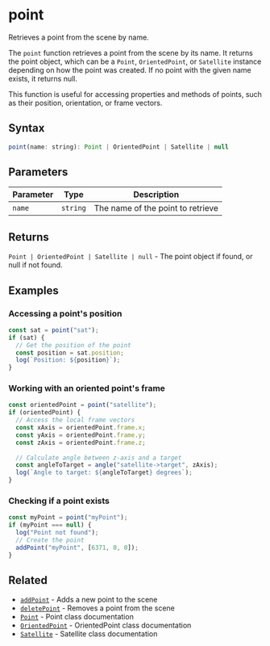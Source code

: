 # point

Retrieves a point from the scene by name.

The `point` function retrieves a point from the scene by its name. It returns
the point object, which can be a `Point`, `OrientedPoint`, or `Satellite`
instance depending on how the point was created. If no point with the given
name exists, it returns null.

This function is useful for accessing properties and methods of points, such as
their position, orientation, or frame vectors.

## Syntax

```javascript
point(name: string): Point | OrientedPoint | Satellite | null
```

## Parameters

| Parameter | Type     | Description                           |
|-----------|----------|---------------------------------------|
| `name`    | `string` | The name of the point to retrieve     |

## Returns

`Point | OrientedPoint | Satellite | null` - The point object if found, or null if not found.


## Examples

### Accessing a point's position

```javascript
const sat = point("sat");
if (sat) {
  // Get the position of the point
  const position = sat.position;
  log(`Position: ${position}`);
}
```

### Working with an oriented point's frame

```javascript
const orientedPoint = point("satellite");
if (orientedPoint) {
  // Access the local frame vectors
  const xAxis = orientedPoint.frame.x;
  const yAxis = orientedPoint.frame.y;
  const zAxis = orientedPoint.frame.z;
  
  // Calculate angle between z-axis and a target
  const angleToTarget = angle("satellite->target", zAxis);
  log(`Angle to target: ${angleToTarget} degrees`);
}
```

### Checking if a point exists

```javascript
const myPoint = point("myPoint");
if (myPoint === null) {
  log("Point not found");
  // Create the point
  addPoint("myPoint", [6371, 0, 0]);
}
```

## Related

- [`addPoint`](/dsl/commands/addPoint) - Adds a new point to the scene
- [`deletePoint`](/dsl/commands/deletePoint) - Removes a point from the scene
- [`Point`](/dsl/classes/point) - Point class documentation
- [`OrientedPoint`](/dsl/classes/orientedPoint) - OrientedPoint class documentation
- [`Satellite`](/dsl/classes/satellite) - Satellite class documentation
